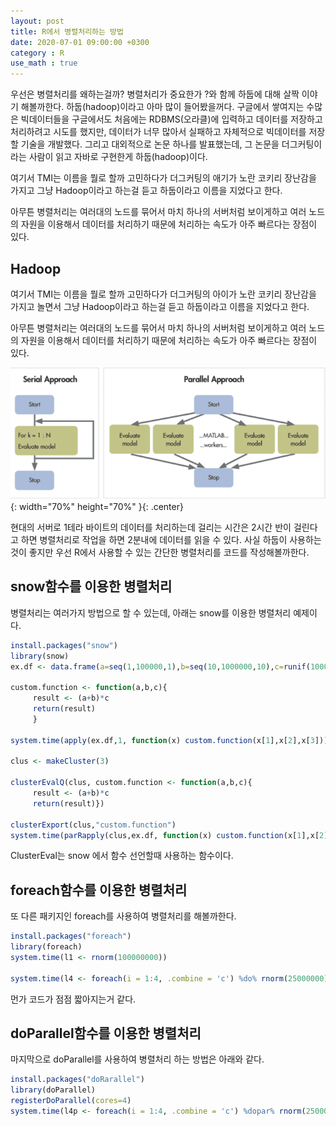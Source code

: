 ```yaml
---
layout: post
title: R에서 병렬처리하는 방법
date: 2020-07-01 09:00:00 +0300
category : R
use_math : true
---   
```


우선은 병렬처리를 왜하는걸까? 병렬처리가 중요한가 ?와 함께 하둡에 대해 살짝 이야기 해볼까한다. 하둡(hadoop)이라고 아마 많이 들어봤을꺼다. 구글에서 쌓여지는 수많은 빅데이터들을 구글에서도 처음에는 RDBMS(오라클)에 입력하고 데이터를 저장하고 처리하려고 시도를 했지만, 데이터가 너무 많아서 실패하고 자체적으로 빅데이터를 저장할 기술을 개발했다. 그리고 대외적으로 논문 하나를 발표했는데, 그 논문을 더그커팅이라는 사람이 읽고 자바로 구현한게 하둡(hadoop)이다.

여기서 TMI는 이름을 뭘로 할까 고민하다가 더그커팅의 애기가 노란 코키리 장난감을 가지고 그냥 Hadoop이라고 하는걸 듣고 하둡이라고 이름을 지었다고 한다. 

아무튼 병렬처리는 여러대의 노드를 묶어서 마치 하나의 서버처럼 보이게하고 여러 노드의 자원을 이용해서 데이터를 처리하기 때문에 처리하는 속도가 아주 빠르다는 장점이 있다.

## Hadoop

여기서 TMI는 이름을 뭘로 할까 고민하다가 더그커팅의 아이가 노란 코키리 장난감을 가지고 놀면서 그냥 Hadoop이라고 하는걸 듣고 하둡이라고 이름을 지었다고 한다. 

아무튼 병렬처리는 여러대의 노드를 묶어서 마치 하나의 서버처럼 보이게하고 여러 노드의 자원을 이용해서 데이터를 처리하기 때문에 처리하는 속도가 아주 빠르다는 장점이 있다.

![hadoop](/public/img/hadoop.png){: width="70%" height="70%" }{: .center}

현대의 서버로 1테라 바이트의 데이터를 처리하는데 걸리는 시간은 2시간 반이 걸린다고 하면 병렬처리로 작업을 하면 2분내에 데이터를 읽을 수 있다. 사실 하둡이 사용하는 것이 좋지만 우선 R에서 사용할 수 있는 간단한 병렬처리를 코드를 작성해볼까한다. 

## snow함수를 이용한 병렬처리

병렬처리는 여러가지 방법으로 할 수 있는데, 아래는 snow를 이용한 병렬처리 예제이다. 

```r
install.packages("snow")
library(snow)
ex.df <- data.frame(a=seq(1,100000,1),b=seq(10,1000000,10),c=runif(10000))

custom.function <- function(a,b,c){
     result <- (a+b)*c
     return(result)
     }

system.time(apply(ex.df,1, function(x) custom.function(x[1],x[2],x[3])))

clus <- makeCluster(3)

clusterEvalQ(clus, custom.function <- function(a,b,c){
     result <- (a+b)*c
     return(result)})

clusterExport(clus,"custom.function")
system.time(parRapply(clus,ex.df, function(x) custom.function(x[1],x[2],x[3])))
```

ClusterEval는 snow 에서 함수 선언할때 사용하는 함수이다.

## foreach함수를 이용한 병렬처리

또 다른 패키지인 foreach를 사용하여 병렬처리를 해볼까한다.

```r
install.packages("foreach")
library(foreach)
system.time(l1 <- rnorm(100000000))

system.time(l4 <- foreach(i = 1:4, .combine = 'c') %do% rnorm(25000000))
```

먼가 코드가 점점 짧아지는거 같다. 

## doParallel함수를 이용한 병렬처리

마지막으로 doParallel를 사용하여 병렬처리 하는 방법은 아래와 같다. 


```r
install.packages("doRarallel")
library(doParallel)
registerDoParallel(cores=4)
system.time(l4p <- foreach(i = 1:4, .combine = 'c') %dopar% rnorm(25000000)) 
```

